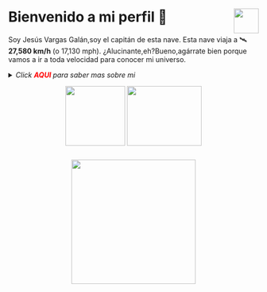 # Bienvenido a mi perfil <img align="right" src="https://media.giphy.com/media/LmNwrBhejkK9EFP504/giphy.gif" width="50" height="50" />🚀

Soy Jesús Vargas Galán,soy el capitán de esta nave. Esta nave viaja a 🛰️  __27,580 km/h__ (o 17,130 mph). ¿Alucinante,eh?Bueno,agárrate bien porque vamos a ir a toda velocidad para conocer mi universo.
  
<details>
  <summary><i> Click <font color="red"><b> AQUI </b></font> para saber mas sobre mi </i>
<p align="center">  
  <img align="middle" src="https://media.giphy.com/media/26uf9QPzzlKPvQG5O/giphy.gif" width="120" height="120" />
  <img align="middle" src="https://media.giphy.com/media/USt6UttIL6e8hsK5Q7/giphy.gif" width="150" height="120" /> 
</p> </summary>  




<p align="center">
  <img align="right" src="https://media.giphy.com/media/j2NDJZct5aXPzQItQ9/giphy.gif" width="300" height="300" />
</p>


- 🔭 Actualmente estoy aprendiendo web en un curso impartido por E.O.I
- ✨ Género : Hombre
- 🛸 Estudios: I.E.S Campanilla
- 🎼 Hobbies: Música , amigos y videojuegos
![Jesus's github stats](https://github-readme-stats.vercel.app/api?username=jesusvargasgalan&show_icons=true&hide_border=true)

Aquí se acaba el viaje a través de mi universo, si quieres contactar conmigo hazlo a través de Linkedin ---><a href="https://www.linkedin.com/in/jesus-vargas-galan-405516158/">
  <img align="right" alt="LinkedIn" width="30px" src="https://cdn.jsdelivr.net/npm/simple-icons@3.1.0/icons/linkedin.svg" />
</a>


</details>

<p align="center">
<img align="middle" src="https://media.giphy.com/media/26AHqZycSplGWWPAI/giphy.gif" width="250" height="250" />
</p>


